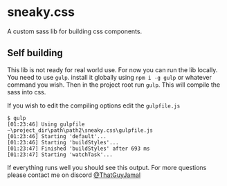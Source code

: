 # sneaky.css

A custom sass lib for building css components.

## Self building

This lib is not ready for real world use. For now you can run the lib locally. You need to use `gulp`. install it globally using `npm i -g gulp` or whatever command you wish. Then in the project root run `gulp`. This will compile the sass into css.

If you wish to edit the compiling options edit the `gulpfile.js`

```log
$ gulp
[01:23:46] Using gulpfile ~\project_dir\path\path2\sneaky.css\gulpfile.js
[01:23:46] Starting 'default'...
[01:23:46] Starting 'buildStyles'...
[01:23:47] Finished 'buildStyles' after 693 ms
[01:23:47] Starting 'watchTask'...
```
If everything runs well you should see this output. For more questions please contact me on discord [@ThatGuyJamal](https://discords.com/bio/p/thatguyjamal)